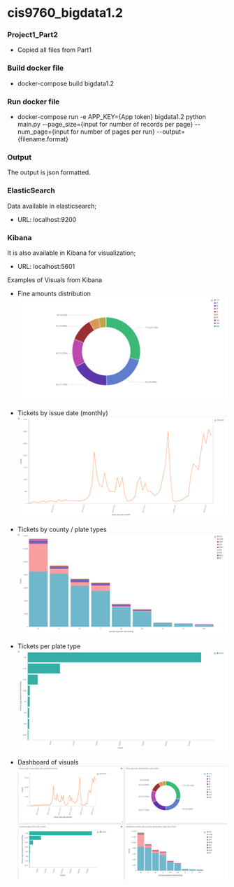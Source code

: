 # cis9760_bigdata1.2
### Project1_Part2
 - Copied all files from Part1
### Build docker file
 - docker-compose build bigdata1.2
### Run docker file
 - docker-compose run -e APP_KEY={App token} bigdata1.2 python main.py --page_size={input for number of records per page} --num_page={input for number of pages per run} --output={filename.format}
### Output
The output is json formatted.

### ElasticSearch
Data available in elasticsearch; 
- URL: localhost:9200

### Kibana 
It is also available in Kibana for visualization; 
- URL: localhost:5601

Examples of Visuals from Kibana

- Fine amounts distribution
![](visuals/fine_amounts.png)

- Tickets by issue date (monthly)
![](visuals/tickets_by_issuedate.png)

- Tickets by county / plate types
![](visuals/tickets_per_county.png)

- Tickets per plate type
![](visuals/tickets_per_plate.png)

- Dashboard of visuals
![](visuals/dashboard.png)

